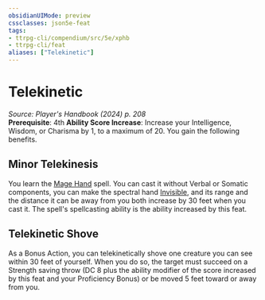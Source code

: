 ```yaml
---
obsidianUIMode: preview
cssclasses: json5e-feat
tags:
- ttrpg-cli/compendium/src/5e/xphb
- ttrpg-cli/feat
aliases: ["Telekinetic"]
---
```

# Telekinetic
*Source: Player's Handbook (2024) p. 208*  
**Prerequisite**: 4th
**Ability Score Increase**: Increase your Intelligence, Wisdom, or Charisma by 1, to a maximum of 20.
You gain the following benefits.

## Minor Telekinesis

You learn the [Mage Hand](2-Mechanics/CLI/spells/mage-hand-xphb.md) spell. You can cast it without Verbal or Somatic components, you can make the spectral hand [Invisible](2-Mechanics/CLI/rules/conditions.md#Invisible), and its range and the distance it can be away from you both increase by 30 feet when you cast it. The spell's spellcasting ability is the ability increased by this feat.

## Telekinetic Shove

As a Bonus Action, you can telekinetically shove one creature you can see within 30 feet of yourself. When you do so, the target must succeed on a Strength saving throw (DC 8 plus the ability modifier of the score increased by this feat and your Proficiency Bonus) or be moved 5 feet toward or away from you.